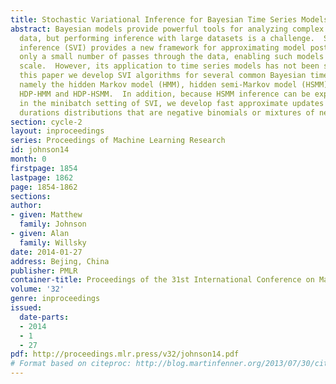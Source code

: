 ```yaml
---
title: Stochastic Variational Inference for Bayesian Time Series Models
abstract: Bayesian models provide powerful tools for analyzing complex time series
  data, but performing inference with large datasets is a challenge.  Stochastic variational
  inference (SVI) provides a new framework for approximating model posteriors with
  only a small number of passes through the data, enabling such models to be fit at
  scale.  However, its application to time series models has not been studied.    In
  this paper we develop SVI algorithms for several common Bayesian time series models,
  namely the hidden Markov model (HMM), hidden semi-Markov model (HSMM), and the nonparametric
  HDP-HMM and HDP-HSMM.  In addition, because HSMM inference can be expensive even
  in the minibatch setting of SVI, we develop fast approximate updates for HSMMs with
  durations distributions that are negative binomials or mixtures of negative binomials.
section: cycle-2
layout: inproceedings
series: Proceedings of Machine Learning Research
id: johnson14
month: 0
firstpage: 1854
lastpage: 1862
page: 1854-1862
sections: 
author:
- given: Matthew
  family: Johnson
- given: Alan
  family: Willsky
date: 2014-01-27
address: Bejing, China
publisher: PMLR
container-title: Proceedings of the 31st International Conference on Machine Learning
volume: '32'
genre: inproceedings
issued:
  date-parts:
  - 2014
  - 1
  - 27
pdf: http://proceedings.mlr.press/v32/johnson14.pdf
# Format based on citeproc: http://blog.martinfenner.org/2013/07/30/citeproc-yaml-for-bibliographies/
---
```

